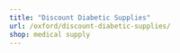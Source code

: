 ```yaml
---
title: "Discount Diabetic Supplies"
url: /oxford/discount-diabetic-supplies/
shop: medical supply
---
```

